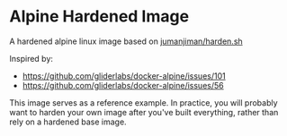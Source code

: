 # Alpine Hardened Image

A hardened alpine linux image based on [jumanjiman/harden.sh](https://gist.github.com/jumanjiman/f9d3db977846c163df12) 

Inspired by: 
- https://github.com/gliderlabs/docker-alpine/issues/101
- https://github.com/gliderlabs/docker-alpine/issues/56

This image serves as a reference example. In practice, you will probably want to harden your own image after you've built everything, rather than rely on a hardened base image.
